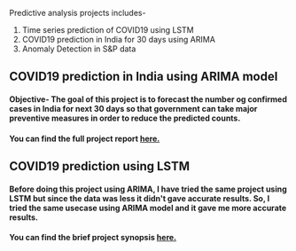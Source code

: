 Predictive analysis projects includes-
1. Time series prediction of COVID19 using LSTM
2. COVID19 prediction in India for 30 days using ARIMA
2. Anomaly Detection in S&P data

## COVID19 prediction in India using ARIMA model
#### Objective- The goal of this project is to forecast the number og confirmed cases in India for next 30 days so that government can take major preventive measures in order to reduce the predicted counts.
#### You can find the full project report [here.](https://drive.google.com/file/d/1r4kNTCJh9OTVS4lPbJEt5s262uGLRPLD/view?usp=sharing)

## COVID19 prediction using LSTM
#### Before doing this project using ARIMA, I have tried the same project using LSTM but since the data was less it didn't gave accurate results. So, I tried the same usecase using ARIMA model and it gave me more accurate results.
#### You can find the brief project synopsis [here.](https://drive.google.com/file/d/1zEjAUOccMnfSNSEpS3akglY95FdGhP-D/view?usp=sharing)

